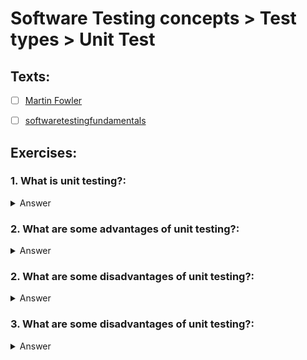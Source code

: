 # Software Testing concepts > Test types > Unit Test

## Texts:

- [ ] [Martin Fowler](https://martinfowler.com/bliki/UnitTest.html)
- [ ] [softwaretestingfundamentals](https://softwaretestingfundamentals.com/unit-testing/)


## Exercises:

### 1. What is unit testing?:

<Details>
	<summary>Answer</summary>
	Unit testing is a software testing method by which individual units of source code—sets of one or more computer program modules together with associated control data, usage procedures, and operating procedures—are tested to determine whether they are fit for use.
</Details>

### 2. What are some advantages of unit testing?:

<Details>
	<summary>Answer</summary>
	- Unit testing increases confidence in changing / maintaining code
	- Codes are more reusable.
	- The cost of fixing a defect detected during unit testing is lesser in comparison to that of defects detected at higher levels.
	- Debugging is easy. When a test fails, only the latest changes need to be debugged.
</Details>

### 2. What are some disadvantages of unit testing?:

<Details>
	<summary>Answer</summary>
	- It's difficult to write quality unit tests and the whole process can be time-consuming.
	- Not all errors can be detected, since every module it tested separately and later different integration bugs may appear.
</Details>

### 3. What are some disadvantages of unit testing?:

<Details>
	<summary>Answer</summary>
	- It's difficult to write quality unit tests and the whole process can be time-consuming.
	- Not all errors can be detected, since every module it tested separately and later different integration bugs may appear.
</Details>
